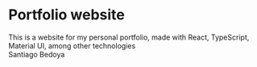 # Portfolio website

This is a website for my personal portfolio, made with React, TypeScript, Material UI, among other technologies  
Santiago Bedoya
